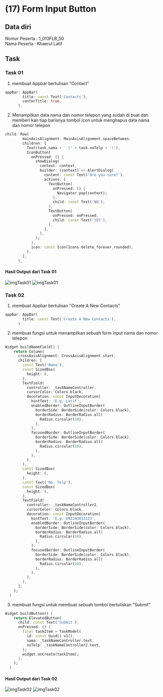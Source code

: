 # (17) Form Input Button
## Data diri 
Nomor Peserta : 1_013FLB_50  <br />
Nama Peserta : Khaerul Latif


## Task
### Task 01
1. membuat Appbar bertulisan "Contact"
```dart
appBar: AppBar(
        title: const Text('Contacts'),
        centerTitle: true,
      ),
```

2. Menampilkan data nama dan nomor telepon yang sudah di buat dan memberi kan tiap barisnya tombol icon untuk menghapus data nama dan nomor telepon
```dart
child: Row(
        mainAxisAlignment: MainAxisAlignment.spaceBetween,
        children: [
          Text(task.nama + ' (' + task.noTelp + ')'),
          IconButton(
            onPressed: () {
              showDialog(
                context: context,
                builder: (context) => AlertDialog(
                  content: const Text('Are you sure?'),
                  actions: [
                    TextButton(
                      onPressed: () {
                        Navigator.pop(context);
                      },
                      child: const Text('NO'),
                    ),
                    TextButton(
                      onPressed: onPressed,
                      child: const Text('YES'),
                    ),
                  ],
                ),
              );
            },
            icon: const Icon(Icons.delete_forever_rounded),
          ),
        ],
      ),
```
#### Hasil Output dari Task 01

![imgTask01](/17_Form%20Input%20Button/screenshoot/task01(1).png)
![imgTask01](/17_Form%20Input%20Button/screenshoot/task01(2).png)
### Task 02
1. membuat Appbar bertulisan "Create A New Contacts"
```dart
appBar: AppBar(
        title: const Text('Create A New Contacts'),
      )
```

2. membuat fungsi untuk menampilkan sebuah form input nama dan nomor telepon
```dart
Widget buildNameField() {
    return Column(
      crossAxisAlignment: CrossAxisAlignment.start,
      children: [
        const Text('Nama'),
        const SizedBox(
          height: 8,
        ),
        TextField(
          controller: _taskNameController,
          cursorColor: Colors.black,
          decoration: const InputDecoration(
            hintText: 'E.g. Latif',
            enabledBorder: OutlineInputBorder(
              borderSide: BorderSide(color: Colors.black),
              borderRadius: BorderRadius.all(
                Radius.circular(10),
              ),
            ),
            focusedBorder: OutlineInputBorder(
              borderSide: BorderSide(color: Colors.black),
              borderRadius: BorderRadius.all(
                Radius.circular(10),
              ),
            ),
          ),
        ),
        const SizedBox(
          height: 8,
        ),
        const Text('No. Telp'),
        const SizedBox(
          height: 8,
        ),
        TextField(
          controller: _taskNameController2,
          cursorColor: Colors.black,
          decoration: const InputDecoration(
            hintText: 'E.g. 092193813123',
            enabledBorder: OutlineInputBorder(
              borderSide: BorderSide(color: Colors.black),
              borderRadius: BorderRadius.all(
                Radius.circular(10),
              ),
            ),
            focusedBorder: OutlineInputBorder(
              borderSide: BorderSide(color: Colors.black),
              borderRadius: BorderRadius.all(
                Radius.circular(10),
              ),
            ),
          ),
        ),
      ],
    );
  }
```

3. membuat fungsi untuk membuat sebuah tombol bertuliskan "Submit"
```dart
Widget buildButton() {
    return ElevatedButton(
      child: const Text('Submit'),
      onPressed: () {
        final taskItem = TaskModel(
          id: const Uuid().v1(),
          nama: _taskNameController.text,
          noTelp: _taskNameController2.text,
        );
        widget.onCreate(taskItem);
      },
    );
  }
```
#### Hasil Output dari Task 02
![imgTask02](/17_Form%20Input%20Button/screenshoot/task02(1).png)
![imgTask02](/17_Form%20Input%20Button/screenshoot/task02(2-3).png)